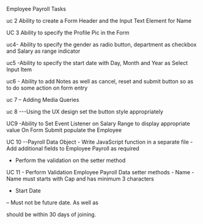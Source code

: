 Employee Payroll Tasks

uc 2
Ability to create a Form
Header and the Input
Text Element for Name

UC 3
Ability to specify the
Profile Pic in the Form

uc4- Ability to specify the gender
as radio button, department
as checkbox and Salary as
range indicator

uc5 -Ability to specify the
start date with Day,
Month and Year as
Select Input Item

uc6 - Ability to add Notes as well
as cancel, reset and submit
button so as to do some
action on form entry

uc 7  – Adding Media Queries

uc 8 ---Using the UX design
set the button style
appropriately

UC9 -Ability to Set Event
Listener on Salary
Range to display
appropriate value
On Form Submit
populate the Employee

UC 10 --Payroll Data Object - Write JavaScript function in a separate file - Add additional fields to Employee Payroll as
required
- Perform the validation on the setter method

UC 11 - Perform Validation
Employee Payroll Data
setter methods - Name - Name must starts with Cap and has
minimum 3 characters
- Start Date

– Must not be future date. As well as

should be within 30 days of joining.